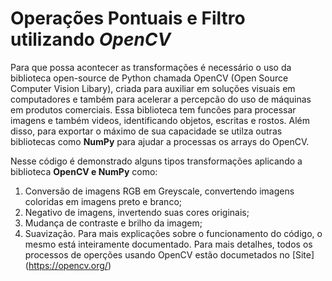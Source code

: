 # Operações Pontuais e Filtro utilizando *OpenCV*
Para que possa acontecer as transformações é necessário o uso da biblioteca open-source de Python chamada OpenCV (Open Source Computer Vision Libary), criada para auxiliar em soluções visuais em computadores e também para acelerar a percepcão do uso de máquinas em produtos comerciais. Essa biblioteca tem funcões para processar imagens e também videos, identificando objetos, escritas e rostos. Além disso, para exportar o máximo de sua capacidade se utilza outras bibliotecas como **NumPy** para ajudar a processas os arrays do OpenCV.

Nesse código é demonstrado alguns tipos transformações aplicando a biblioteca **OpenCV e NumPy** como:
1. Conversão de imagens RGB em Greyscale, convertendo imagens coloridas em imagens preto e branco;
2. Negativo de imagens, invertendo suas cores originais;
3. Mudança de contraste e brilho da imagem;
4. Suavização.
Para mais explicações sobre o funcionamento do código, o mesmo está inteiramente documentado. Para mais detalhes, todos os processos de operções usando OpenCV estão documetados no [Site] (https://opencv.org/)
